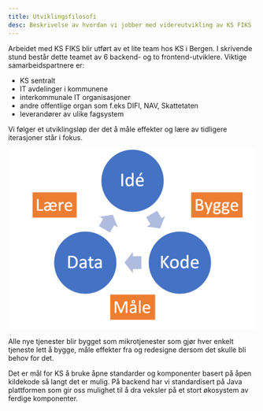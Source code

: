 ```yaml
---
title: Utviklingsfilosofi
desc: Beskrivelse av hvordan vi jobber med videreutvikling av KS FIKS
---
```


Arbeidet med KS FIKS blir utført av et lite team hos KS i Bergen. I skrivende stund består dette teamet av 6 backend- og to frontend-utviklere. Viktige samarbeidspartnere er:

* KS sentralt
* IT avdelinger i kommunene
* interkommunale IT organisasjoner
* andre offentlige organ som f.eks DIFI, NAV, Skattetaten
* leverandører av ulike fagsystem

Vi følger et utviklingsløp der det å måle effekter og lære av tidligere iterasjoner står i fokus.

![modell som viser utviklingsprosessen](/images/utvikling_cycle.png)

Alle nye tjenester blir bygget som mikrotjenester som gjør hver enkelt tjeneste lett å bygge, måle effekter fra og redesigne dersom det skulle bli behov for det.

Det er mål for KS å bruke åpne standarder og komponenter basert på åpen kildekode så langt det er mulig. På backend har vi standardisert på Java plattformen som gir oss mulighet til å dra veksler på et stort økosystem av ferdige komponenter.
